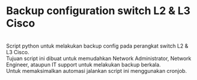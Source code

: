 <h1>Backup configuration switch L2 & L3 Cisco</h1> <br>
Script python untuk melakukan backup config pada perangkat switch L2 & L3 Cisco. <br>
Tujuan script ini dibuat untuk memudahkan Network Administrator, Network Engineer, ataupun IT support untuk melakukan backup berkala. <br>
Untuk memaksimalkan automasi jalankan script ini menggunakan cronjob. <br>
